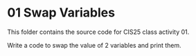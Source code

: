 # 01 Swap Variables

This folder contains the source code for CIS25 class activity 01.

Write a code to swap the value of 2 variables and print them.